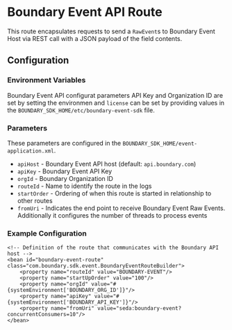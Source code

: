 Boundary Event API Route
========================

This route encapsulates requests to send a `RawEvent`s to Boundary Event Host 
via REST call with a JSON payload of the field contents.

Configuration
-------------

### Environment Variables

Boundary Event API configurat parameters API Key and Organization ID are set
by setting the environmen  and `license` can be set
by providing values in the `BOUNDARY_SDK_HOME/etc/boundary-event-sdk` file.

### Parameters

These parameters are configured in the `BOUNDARY_SDK_HOME/event-application.xml`.

* `apiHost` - Boundary Event API host (default: `api.boundary.com`)
* `apiKey` - Boundary Event API Key 
* `orgId` - Boundary Organization ID
* `routeId` - Name to identify the route in the logs
* `startOrder` - Ordering of when this route is started in relationship to other routes
* `fromUri` - Indicates the end point to receive Boundary Event Raw Events. Additionally it configures the number of threads to process events

### Example Configuration
```
<!-- Definition of the route that communicates with the Boundary API host -->
<bean id="boundary-event-route" class="com.boundary.sdk.event.BoundaryEventRouteBuilder">
	<property name="routeId" value="BOUNDARY-EVENT"/>
	<property name="startUpOrder" value="100"/>
	<property name="orgId" value="#{systemEnvironment['BOUNDARY_ORG_ID']}"/>
	<property name="apiKey" value="#{systemEnvironment['BOUNDARY_API_KEY']}"/>
	<property name="fromUri" value="seda:boundary-event?concurrentConsumers=10"/>
</bean>
```
